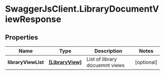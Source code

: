 # SwaggerJsClient.LibraryDocumentViewResponse

## Properties
Name | Type | Description | Notes
------------ | ------------- | ------------- | -------------
**libraryViewList** | [**[LibraryView]**](LibraryView.md) | List of library docuemnt views | [optional] 


